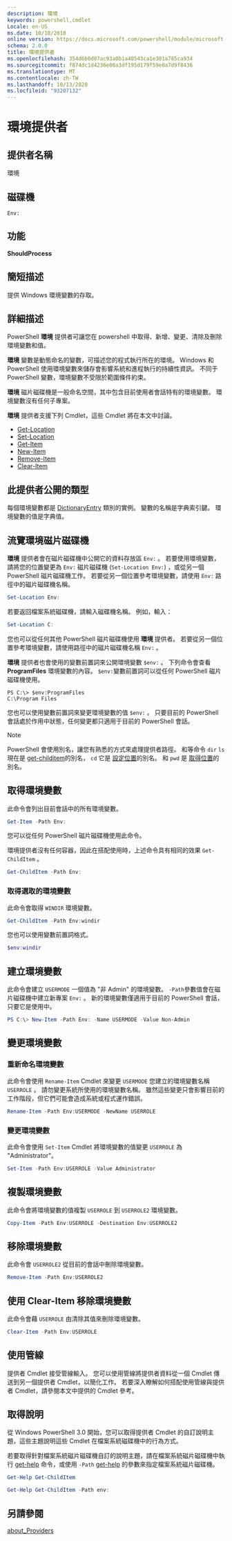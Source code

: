 ```yaml
---
description: 環境
keywords: powershell,cmdlet
Locale: en-US
ms.date: 10/18/2018
online version: https://docs.microsoft.com/powershell/module/microsoft.powershell.core/about/about_environment_provider?view=powershell-6&WT.mc_id=ps-gethelp
schema: 2.0.0
title: 環境提供者
ms.openlocfilehash: 354d6b0d07ac93a0b1a40543ca1e301a785ca934
ms.sourcegitcommit: f874dc1d4236e06a3df195d179f59e0a7d9f8436
ms.translationtype: MT
ms.contentlocale: zh-TW
ms.lasthandoff: 10/13/2020
ms.locfileid: "93207132"
---
```

# <a name="environment-provider"></a>環境提供者

## <a name="provider-name"></a>提供者名稱
環境

## <a name="drives"></a>磁碟機

`Env:`

## <a name="capabilities"></a>功能

**ShouldProcess**

## <a name="short-description"></a>簡短描述

提供 Windows 環境變數的存取。

## <a name="detailed-description"></a>詳細描述

PowerShell **環境** 提供者可讓您在 powershell 中取得、新增、變更、清除及刪除環境變數和值。

**環境** 變數是動態命名的變數，可描述您的程式執行所在的環境。 Windows 和 PowerShell 使用環境變數來儲存會影響系統和進程執行的持續性資訊。 不同于 PowerShell 變數，環境變數不受限於範圍條件約束。

**環境** 磁片磁碟機是一般命名空間，其中包含目前使用者會話特有的環境變數。 環境變數沒有任何子專案。

**環境** 提供者支援下列 Cmdlet，這些 Cmdlet 將在本文中討論。

- [Get-Location](xref:Microsoft.PowerShell.Management.Get-Location)
- [Set-Location](xref:Microsoft.PowerShell.Management.Set-Location)
- [Get-Item](xref:Microsoft.PowerShell.Management.Get-Item)
- [New-Item](xref:Microsoft.PowerShell.Management.New-Item)
- [Remove-Item](xref:Microsoft.PowerShell.Management.Remove-Item)
- [Clear-Item](xref:Microsoft.PowerShell.Management.Clear-Item)

## <a name="types-exposed-by-this-provider"></a>此提供者公開的類型

每個環境變數都是 [DictionaryEntry](/dotnet/api/system.collections.dictionaryentry) 類別的實例。 變數的名稱是字典索引鍵。 環境變數的值是字典值。

## <a name="navigating-the-environment-drive"></a>流覽環境磁片磁碟機

**環境** 提供者會在磁片磁碟機中公開它的資料存放區 `Env:` 。 若要使用環境變數，請將您的位置變更為 `Env:` 磁片磁碟機 (`Set-Location Env:`) ，或從另一個 PowerShell 磁片磁碟機工作。 若要從另一個位置參考環境變數，請使用 `Env:` 路徑中的磁片磁碟機名稱。

```powershell
Set-Location Env:
```

若要返回檔案系統磁碟機，請輸入磁碟機名稱。 例如，輸入：

```powershell
Set-Location C:
```

您也可以從任何其他 PowerShell 磁片磁碟機使用 **環境** 提供者。 若要從另一個位置參考環境變數，請使用路徑中的磁片磁碟機名稱 `Env:` 。

**環境** 提供者也會使用的變數前置詞來公開環境變數 `$env:` 。  下列命令會查看 **ProgramFiles** 環境變數的內容。 `$env:`變數前置詞可以從任何 PowerShell 磁片磁碟機使用。

```
PS C:\> $env:ProgramFiles
C:\Program Files
```

您也可以使用變數前置詞來變更環境變數的值 `$env:` 。  只要目前的 PowerShell 會話處於作用中狀態，任何變更都只適用于目前的 PowerShell 會話。

> [!NOTE]
> PowerShell 會使用別名，讓您有熟悉的方式來處理提供者路徑。 和等命令 `dir` `ls` 現在是 [get-childitem](xref:Microsoft.PowerShell.Management.Get-ChildItem)的別名， `cd` 它是 [設定位置](xref:Microsoft.PowerShell.Management.Set-Location)的別名。 和 `pwd` 是 [取得位置](xref:Microsoft.PowerShell.Management.Get-Location)的別名。

## <a name="getting-environment-variables"></a>取得環境變數

此命令會列出目前會話中的所有環境變數。

```powershell
Get-Item -Path Env:
```

您可以從任何 PowerShell 磁片磁碟機使用此命令。

環境提供者沒有任何容器，因此在搭配使用時，上述命令具有相同的效果 `Get-ChildItem` 。

```powershell
Get-ChildItem -Path Env:
```

### <a name="get-a-selected-environment-variable"></a>取得選取的環境變數

此命令會取得 `WINDIR` 環境變數。

```powershell
Get-ChildItem -Path Env:windir
```

您也可以使用變數前置詞格式。

```powershell
$env:windir
```

## <a name="create-an-environment-variable"></a>建立環境變數

此命令會建立 `USERMODE` 一個值為 "非 Admin" 的環境變數。 `-Path`參數值會在磁片磁碟機中建立新專案 `Env:` 。 新的環境變數僅適用于目前的 PowerShell 會話，只要它是使用中。

```powershell
PS C:\> New-Item -Path Env: -Name USERMODE -Value Non-Admin
```

## <a name="changing-an-environment-variable"></a>變更環境變數

### <a name="rename-an-environment-variable"></a>重新命名環境變數

此命令會使用 `Rename-Item` Cmdlet 來變更 `USERMODE` 您建立的環境變數名稱 `USERROLE` 。 請勿變更系統所使用的環境變數名稱。 雖然這些變更只會影響目前的工作階段，但它們可能會造成系統或程式運作錯誤。

```powershell
Rename-Item -Path Env:USERMODE -NewName USERROLE
```

### <a name="change-an-environment-variable"></a>變更環境變數

此命令會使用 `Set-Item` Cmdlet 將環境變數的值變更 `USERROLE` 為 "Administrator"。

```powershell
Set-Item -Path Env:USERROLE -Value Administrator
```

## <a name="copy-an-environment-variable"></a>複製環境變數

此命令會將環境變數的值複製 `USERROLE` 到 `USERROLE2` 環境變數。

```powershell
Copy-Item -Path Env:USERROLE -Destination Env:USERROLE2
```

## <a name="remove-an-environment-variable"></a>移除環境變數

此命令會 `USERROLE2` 從目前的會話中刪除環境變數。

```powershell
Remove-Item -Path Env:USERROLE2
```

## <a name="remove-an-environment-variable-with-clear-item"></a>使用 Clear-Item 移除環境變數

此命令會藉 `USERROLE` 由清除其值來刪除環境變數。

```powershell
Clear-Item -Path Env:USERROLE
```

## <a name="using-the-pipeline"></a>使用管線

提供者 Cmdlet 接受管線輸入。 您可以使用管線將提供者資料從一個 Cmdlet 傳送到另一個提供者 Cmdlet，以簡化工作。
若要深入瞭解如何搭配使用管線與提供者 Cmdlet，請參閱本文中提供的 Cmdlet 參考。

## <a name="getting-help"></a>取得說明

從 Windows PowerShell 3.0 開始，您可以取得提供者 Cmdlet 的自訂說明主題，這些主題說明這些 Cmdlet 在檔案系統磁碟機中的行為方式。

若要取得針對檔案系統磁片磁碟機自訂的說明主題，請在檔案系統磁片磁碟機中執行 [get-help](xref:Microsoft.PowerShell.Core.Get-Help) 命令，或使用 `-Path` [get-help](xref:Microsoft.PowerShell.Core.Get-Help) 的參數來指定檔案系統磁片磁碟機。

```powershell
Get-Help Get-ChildItem
```

```powershell
Get-Help Get-ChildItem -Path env:
```

## <a name="see-also"></a>另請參閱

[about_Providers](../About/about_Providers.md)
